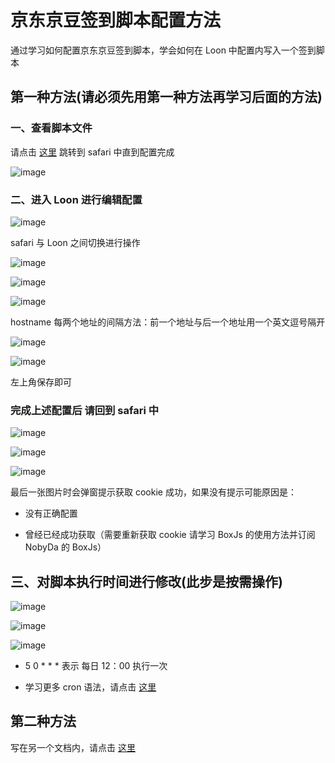 # 京东京豆签到脚本配置方法

通过学习如何配置京东京豆签到脚本，学会如何在 Loon 中配置内写入一个签到脚本

## 第一种方法(请必须先用第一种方法再学习后面的方法)

### 一、查看脚本文件

请点击 [这里](https://raw.githubusercontent.com/NobyDa/Script/master/JD-DailyBonus/JD_DailyBonus.js) 跳转到 safari 中直到配置完成

![image](https://raw.githubusercontent.com/chiupam/tutorial-image/master/Loon/JD_DailyBonus_local_1.jpg)

### 二、进入 Loon 进行编辑配置

![image](https://raw.githubusercontent.com/chiupam/tutorial-image/master/Loon/bianji.jpg)

safari 与 Loon 之间切换进行操作

![image](https://raw.githubusercontent.com/chiupam/tutorial-image/master/Loon/JD_DailyBonus_script.jpg)

![image](https://raw.githubusercontent.com/chiupam/tutorial-image/master/Loon/Script.jpg)

![image](https://raw.githubusercontent.com/chiupam/tutorial-image/master/Loon/JD_DailyBonus_hostname.jpg)

hostname 每两个地址的间隔方法：前一个地址与后一个地址用一个英文逗号隔开

![image](https://raw.githubusercontent.com/chiupam/tutorial-image/master/Loon/hostname.jpg)

![image](https://raw.githubusercontent.com/chiupam/tutorial-image/master/Loon/JD_DailyBonus_local_2.jpg)

左上角保存即可

### 完成上述配置后 请回到 safari 中

![image](https://raw.githubusercontent.com/chiupam/tutorial-image/master/Loon/JD_DailyBonus_local_3.jpg)

![image](https://raw.githubusercontent.com/chiupam/tutorial-image/master/Loon/JD_DailyBonus_safari_1.jpg)

![image](https://raw.githubusercontent.com/chiupam/tutorial-image/master/Loon/JD_DailyBonus_safari_2.jpg)

最后一张图片时会弹窗提示获取 cookie 成功，如果没有提示可能原因是：

- 没有正确配置

- 曾经已经成功获取（需要重新获取 cookie 请学习 BoxJs 的使用方法并订阅 NobyDa 的 BoxJs）

## 三、对脚本执行时间进行修改(此步是按需操作)

![image](https://raw.githubusercontent.com/chiupam/tutorial-image/master/Loon/Local_Script.jpg)

![image](https://raw.githubusercontent.com/chiupam/tutorial-image/master/Loon/JD_DailyBonus_local_4.jpg)

![image](https://raw.githubusercontent.com/chiupam/tutorial-image/master/Loon/JD_DailyBonus_local_5.jpg)

- 5 0 * * * 表示 每日 12：00 执行一次

- 学习更多 cron 语法，请点击 [这里](https://tool.lu/crontab/)

## 第二种方法

写在另一个文档内，请点击 [这里]()
